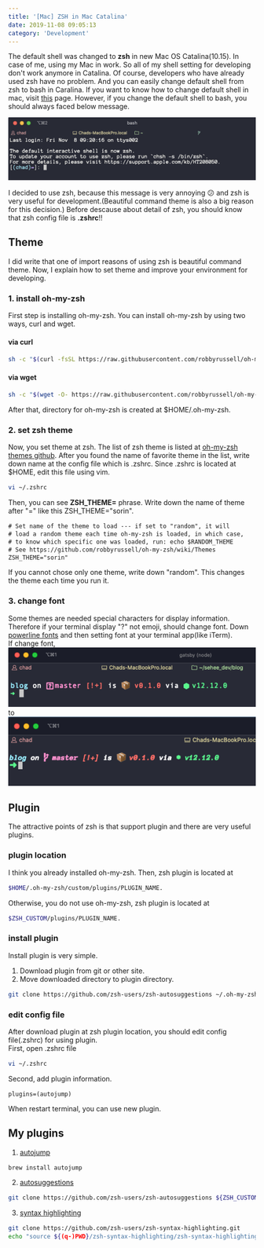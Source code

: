 ```yaml
---
title: '[Mac] ZSH in Mac Catalina'
date: 2019-11-08 09:05:13
category: 'Development'
---
```


The default shell was changed to <strong>zsh</strong> in new Mac OS Catalina(10.15).
In case of me, using my Mac in work. So all of my shell setting for developing don't work anymore in Catalina.
Of course, developers who have already used zsh have no problem. And you can easily change default shell from zsh to bash in Caralina.
If you want to know how to change default shell in mac, visit [this](../mac-change-shell) page. However, if you change the default shell to bash, you should always faced below message.

![](images/zsh-img/bash_message.png)

I decided to use zsh, because this message is very annoying 😕 and zsh is very useful for development.(Beautiful command theme is also a big reason for this decision.)
Before descause about detail of zsh, you should know that zsh config file is <strong>.zshrc</strong>!!

## Theme
I did write that one of import reasons of using zsh is beautiful command theme. Now, I explain how to set theme and improve your environment for developing.

### 1. install oh-my-zsh
First step is installing oh-my-zsh. You can install oh-my-zsh by using two ways, curl and wget.
#### via curl
~~~bash
sh -c "$(curl -fsSL https://raw.githubusercontent.com/robbyrussell/oh-my-zsh/master/tools/install.sh)"
~~~
#### via wget
~~~bash
sh -c "$(wget -O- https://raw.githubusercontent.com/robbyrussell/oh-my-zsh/master/tools/install.sh)"
~~~

After that, directory for oh-my-zsh is created at $HOME/.oh-my-zsh.

### 2. set zsh theme
Now, you set theme at zsh. The list of zsh theme is listed at [oh-my-zsh themes github](https://github.com/robbyrussell/oh-my-zsh/wiki/External-themes).
After you found the name of favorite theme in the list, write down name at the config file which is .zshrc.
Since .zshrc is located at $HOME, edit this file using vim.
~~~bash
vi ~/.zshrc
~~~
Then, you can see <strong>ZSH\_THEME=</strong> phrase. Write down the name of theme after "=" like this ZSH\_THEME="sorin".
~~~
# Set name of the theme to load --- if set to "random", it will
# load a random theme each time oh-my-zsh is loaded, in which case,
# to know which specific one was loaded, run: echo $RANDOM_THEME
# See https://github.com/robbyrussell/oh-my-zsh/wiki/Themes
ZSH_THEME="sorin"
~~~
If you cannot chose only one theme, write down "random". This changes the theme each time you run it.

### 3. change font
Some themes are needed special characters for display information. Therefore if your terminal display "?" not emoji, should change font.
Down [powerline fonts](https://github.com/powerline/fonts) and then setting font at your terminal app(like iTerm).<br>
If change font,
![Before change font.](images/zsh-img/before_change_font.png "Before change font.")
to
![After change font](images/zsh-img/after_change_font.png "After change font.")

## Plugin
The attractive points of zsh is that support plugin and there are very useful plugins.

### plugin location
I think you already installed oh-my-zsh. Then, zsh plugin is located at 
~~~bash
$HOME/.oh-my-zsh/custom/plugins/PLUGIN_NAME.
~~~
Otherwise, you do not use oh-my-zsh, zsh plugin is located at 
~~~bash
$ZSH_CUSTOM/plugins/PLUGIN_NAME.
~~~

### install plugin
Install plugin is very simple.
1. Download plugin from git or other site.
2. Move downloaded directory to plugin directory.

~~~bash
git clone https://github.com/zsh-users/zsh-autosuggestions ~/.oh-my-zsh/custom/plugins/zsh-autosuggestions
~~~

### edit config file
After download plugin at zsh plugin location, you should edit config file(.zshrc) for using plugin.<br>
First, open .zshrc file
~~~bash
vi ~/.zshrc
~~~
Second, add plugin information.
~~~
plugins=(autojump)
~~~

When restart terminal, you can use new plugin.

## My plugins
1. [autojump](https://github.com/wting/autojump)
~~~bash
brew install autojump
~~~
2. [autosuggestions](https://github.com/zsh-users/zsh-autosuggestions)
~~~bash
git clone https://github.com/zsh-users/zsh-autosuggestions ${ZSH_CUSTOM:-~/.oh-my-zsh/custom}/plugins/zsh-autosuggestions
~~~
3. [syntax highlighting](https://github.com/zsh-users/zsh-syntax-highlighting)
~~~bash
git clone https://github.com/zsh-users/zsh-syntax-highlighting.git
echo "source ${(q-)PWD}/zsh-syntax-highlighting/zsh-syntax-highlighting.zsh" >> ${ZDOTDIR:-$HOME}/.zshrc
~~~
